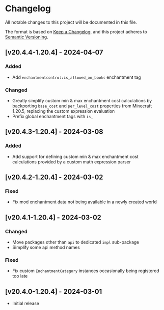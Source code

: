 # Changelog
All notable changes to this project will be documented in this file.

The format is based on [Keep a Changelog](https://keepachangelog.com/en/1.0.0/),
and this project adheres to [Semantic Versioning](https://semver.org/spec/v2.0.0.html).

## [v20.4.4-1.20.4] - 2024-04-07
### Added
- Add `enchantmentcontrol:is_allowed_on_books` enchantment tag
### Changed
- Greatly simplify custom min & max enchantment cost calculations by backporting `base_cost` and `per_level_cost` properties from Minecraft 1.20.5, replacing the custom expression evaluation
- Prefix global enchantment tags with `is_`

## [v20.4.3-1.20.4] - 2024-03-08
### Added
- Add support for defining custom min & max enchantment cost calculations provided by a custom math expression parser

## [v20.4.2-1.20.4] - 2024-03-02
### Fixed
- Fix mod enchantment data not being available in a newly created world

## [v20.4.1-1.20.4] - 2024-03-02
### Changed
- Move packages other than `api` to dedicated `impl` sub-package
- Simplify some api method names
### Fixed
- Fix custom `EnchantmentCategory` instances occasionally being registered too late

## [v20.4.0-1.20.4] - 2024-03-01
- Initial release
